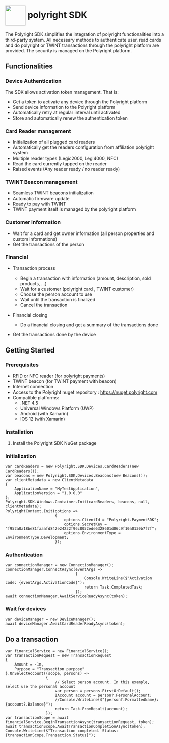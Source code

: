 # <img align="center" src="./docs/img/polyright-icon.png" height="64">  polyright SDK

The Polyright SDK simplifies the integration of polyright functionalities into a third-party system. All necessary methods to authenticate user, read cards and do polyright or TWINT transactions through the polyright platform are provided.
The security is managed on the Polyright platform.


## Functionalities

### Device Authentication

The SDK allows activation token management. That is: 
- Get a token to activate any device through the Polyright platform
- Send device information to the Polyright platform
- Automatically retry at regular interval until activated
- Store and automatically renew the authentication token


### Card Reader management

-	Initialization of all plugged card readers
  - Automatically get the readers configuration from affiliation polyright system
  - Multiple reader types (Legic2000, Legi4000, NFC)
-	Read the card currently tapped on the reader
-	Raised events (Any reader ready / no reader ready)


### TWINT Beacon management

-	Seamless TWINT beacons initialization
-	Automatic firmware update
-	Ready to pay with TWINT
  - TWINT payment itself is managed by the polyright platform


### Customer information
-	Wait for a card and get owner information (all person properties and custom informations)
-	Get the transactions of the person

### Financial
- Transaction process
  - Begin a transaction with information (amount, description, sold products, ...)
  - Wait for a customer (polyright card , TWINT customer)
  - Choose the person account to use
  - Wait until the transaction is finalized
  - Cancel the transaction
  
- Financial closing
  - Do a financial closing and get a summary of the transactions done

- Get the transactions done by the device

## Getting Started

### Prerequisites
- RFID or NFC reader (for polyright payments)
- TWINT beacon (for TWINT payment with beacon)
- Internet connection
- Access to the Polyright nuget repository : https://nuget.polyright.com
- Compatible platforms:
  - .NET 4.5
  - Universal Windows Platform (UWP)
  - Android (with Xamarin)
  - IOS 12 (with Xamarin)

### Installation
1. Install the Polyright SDK NuGet package

### Initialization

```
var cardReaders = new Polyright.SDK.Devices.CardReaders(new CardReaders());
var beacons = new Polyright.SDK.Devices.Beacons(new Beacons());
var clientMetadata = new ClientMetadata
{
	ApplicationName = "MyTestApplication",
	ApplicationVersion = "1.0.0.0"
};
Polyright.SDK.Windows.Container.Init(cardReaders, beacons, null, clientMetadata);
PolyrightContext.Init(options =>
					  {
						  options.ClientId = "Polyright.PaymentSDK";
						  options.SecretKey = "f952a0a18be81faaafd842e24232f96c8052ede6328601d06c9f10a0130b7f7f";
						  options.EnvironmentType = EnvironmentType.Development;
					  });

```
### Authentication

```
var connectionManager = new ConnectionManager();
connectionManager.ConnectAsync(eventArgs =>
							   {
								   Console.WriteLine($"Activation code: {eventArgs.ActivationCode}");
								   return Task.CompletedTask;
							   });
await connectionManager.AwaitServiceReadyAsync(token);
```

### Wait for devices

```
var deviceManager = new DeviceManager();
await deviceManager.AwaitCardReaderReadyAsync(token);

```

## Do a transaction

```
var financialService = new FinancialService();
var transactionRequest = new TransactionRequest
{
	Amount = -1m,
	Purpose = "Transaction purpose"
}.OnSelectAccount((scope, persons) =>
				  {
				      // Select person account. In this example, select use the personal account
					  var person = persons.FirstOrDefault();
					  IAccount account = person?.PersonalAccount;
					  //Console.WriteLine($"{person?.FormattedName}: {account?.Balance}");
					  return Task.FromResult(account);
				  });
var transactionScope = await financialService.BeginTransactionAsync(transactionRequest, token);
await transactionScope.AwaitTransactionCompletionAsync(token);
Console.WriteLine($"Transaction completed. Status: {transactionScope.Transaction.Status}");
```
